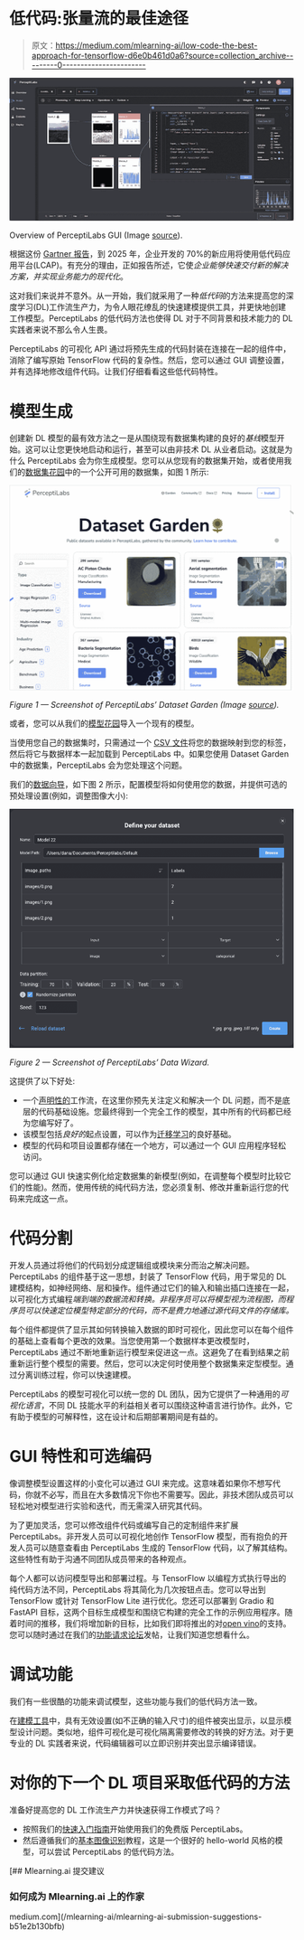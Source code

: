 # 低代码:张量流的最佳途径

> 原文：<https://medium.com/mlearning-ai/low-code-the-best-approach-for-tensorflow-d6e0b461d0a6?source=collection_archive---------0----------------------->

![](img/392a22d4055198952b2819f873b733b0.png)

Overview of PerceptiLabs GUI (Image [source](http://www.perceptilabs.com)).

根据这份 [Gartner 报告](https://www.gartner.com/doc/reprints?id=1-27I04ZJT&ct=210921&st=sb)，到 2025 年，企业开发的 70%的新应用将使用低代码应用平台(LCAP)。有充分的理由，正如报告所述，它使*企业能够快速交付新的解决方案，并实现业务能力的现代化*。

这对我们来说并不意外。从一开始，我们就采用了一种*低代码*的方法来提高您的深度学习(DL)工作流生产力，为令人眼花缭乱的快速建模提供工具，并更快地创建工作模型。PerceptiLabs 的低代码方法也使得 DL 对于不同背景和技术能力的 DL 实践者来说不那么令人生畏。

PerceptiLabs 的可视化 API 通过将预先生成的代码封装在连接在一起的组件中，消除了编写原始 TensorFlow 代码的复杂性。然后，您可以通过 GUI 调整设置，并有选择地修改组件代码。让我们仔细看看这些低代码特性。

# **模型生成**

创建新 DL 模型的最有效方法之一是从围绕现有数据集构建的良好的*基线*模型开始。这可以让您更快地启动和运行，甚至可以由非技术 DL 从业者启动。这就是为什么 PerceptiLabs 会为你生成模型。您可以从您现有的数据集开始，或者使用我们的[数据集花园](https://www.perceptilabs.com/dataset-garden)中的一个公开可用的数据集，如图 1 所示:

![](img/dca76dd31831d936edb944c306a37ea7.png)

*Figure 1 — Screenshot of PerceptiLabs’ Dataset Garden (Image* [*source*](http://www.perceptilabs.com)*).*

或者，您可以从我们的[模型花园](https://www.perceptilabs.com/model-garden)导入一个现有的模型。

当使用您自己的数据集时，只需通过一个 [CSV 文件](https://docs.perceptilabs.com/perceptilabs/advanced/csv-file-format)将您的数据映射到您的标签，然后将它与数据样本一起加载到 PerceptiLabs 中。如果您使用 Dataset Garden 中的数据集，PerceptiLabs 会为您处理这个问题。

我们的[数据向导](https://docs.perceptilabs.com/perceptilabs/advanced/ui-overview/data-wizard)，如下图 2 所示，配置模型将如何使用您的数据，并提供可选的预处理设置(例如，调整图像大小):

![](img/b92829b128cd2ae4e806252275f7378c.png)

*Figure 2 — Screenshot of PerceptiLabs’ Data Wizard.*

这提供了以下好处:

*   一个[声明性的](https://en.wikipedia.org/wiki/Declarative_programming)工作流，在这里你预先关注定义和解决一个 DL 问题，而不是底层的代码基础设施。您最终得到一个完全工作的模型，其中所有的代码都已经为您编写好了。
*   该模型包括*良好的*起点设置，可以作为[迁移学习](https://blog.perceptilabs.com/when-to-use-transfer-learning-in-image-processing/)的良好基础。
*   模型的代码和项目设置都存储在一个地方，可以通过一个 GUI 应用程序轻松访问。

您可以通过 GUI 快速实例化给定数据集的新模型(例如，在调整每个模型时比较它们的性能)。然而，使用传统的纯代码方法，您必须复制、修改并重新运行您的代码来完成这一点。

# **代码分割**

开发人员通过将他们的代码划分成逻辑组或模块来分而治之解决问题。PerceptiLabs 的组件基于这一思想，封装了 TensorFlow 代码，用于常见的 DL 建模结构，如神经网络、层和操作。组件通过它们的输入和输出插口连接在一起，以可视化方式编程*端到端的数据流和转换。非程序员可以将模型视为流程图，而程序员可以快速定位模型特定部分的代码，而不是费力地通过源代码文件的存储库。*

每个组件都提供了显示其如何转换输入数据的即时可视化，因此您可以在每个组件的基础上查看每个更改的效果。当您使用第一个数据样本更改模型时，PerceptiLabs 通过不断地重新运行模型来促进这一点。这避免了在看到结果之前重新运行整个模型的需要。然后，您可以决定何时使用整个数据集来定型模型。通过分离训练过程，你可以快速建模。

PerceptiLabs 的模型可视化可以统一您的 DL 团队，因为它提供了一种通用的*可视化语言*，不同 DL 技能水平的利益相关者可以围绕这种语言进行协作。此外，它有助于模型的可解释性，这在设计和后期部署期间是有益的。

# **GUI 特性和可选编码**

像调整模型设置这样的小变化可以通过 GUI 来完成。这意味着如果你不想写代码，你就不必写，而且在大多数情况下你也不需要写。因此，非技术团队成员可以轻松地对模型进行实验和迭代，而无需深入研究其代码。

为了更加灵活，您可以修改组件代码或编写自己的定制组件来扩展 PerceptiLabs。非开发人员可以可视化地创作 TensorFlow 模型，而有抱负的开发人员可以随意查看由 PerceptiLabs 生成的 TensorFlow 代码，以了解其结构。这些特性有助于沟通不同团队成员带来的各种观点。

每个人都可以访问模型导出和部署过程。与 TensorFlow 以编程方式执行导出的纯代码方法不同，PerceptiLabs 将其简化为几次按钮点击。您可以导出到 TensorFlow 或针对 TensorFlow Lite 进行优化。您还可以部署到 Gradio 和 FastAPI 目标，这两个目标生成模型和围绕它构建的完全工作的示例应用程序。随着时间的推移，我们将增加新的目标，比如我们即将推出的对[open vino](https://docs.openvino.ai)的支持。您可以随时通过在我们的[功能请求论坛](https://forum.perceptilabs.com/c/feature-requests/12)发帖，让我们知道您想看什么。

# **调试功能**

我们有一些很酷的功能来调试模型，这些功能与我们的低代码方法一致。

在[建模工具](https://docs.perceptilabs.com/perceptilabs/advanced/ui-overview/modeling-tool)中，具有无效设置(如不正确的输入尺寸)的组件被突出显示，以显示模型设计问题。类似地，组件可视化是可视化隔离需要修改的转换的好方法。对于更专业的 DL 实践者来说，代码编辑器可以立即识别并突出显示编译错误。

# **对你的下一个 DL 项目采取低代码的方法**

准备好提高您的 DL 工作流生产力并快速获得工作模式了吗？

*   按照我们的[快速入门指南](https://docs.perceptilabs.com/perceptilabs/getting-started/quickstart-guide)开始使用我们的免费版 PerceptiLabs。
*   然后遵循我们的[基本图像识别](https://docs.perceptilabs.com/perceptilabs/tutorials/basic-image-recognition)教程，这是一个很好的 hello-world 风格的模型，可以尝试 PerceptiLabs 的低代码方法。

[](/mlearning-ai/mlearning-ai-submission-suggestions-b51e2b130bfb) [## Mlearning.ai 提交建议

### 如何成为 Mlearning.ai 上的作家

medium.com](/mlearning-ai/mlearning-ai-submission-suggestions-b51e2b130bfb)